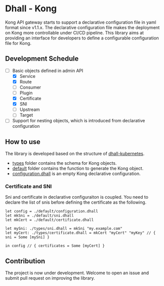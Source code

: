 # Dhall - Kong

Kong API gateway starts to support a declarative configuration file in yaml format
since v1.1.x. The declarative configuration file makes the deployment on Kong more controllable
under CI/CD pipeline. This library aims at providing an interface for developers
to define a configurable configuration file for Kong.

## Development Schedule
- [ ] Basic objects defined in admin API
  - [X] Service
  - [X] Route
  - [ ] Consumer
  - [ ] Plugin
  - [X] Certificate
  - [X] SNI
  - [ ] Upstream
  - [ ] Target
- [ ] Support for nesting objects, which is introduced from declarative configuration

## How to use

The library is developed based on the structure of [dhall-kubernetes](https://github.com/dhall-lang/dhall-kubernetes).
* [types](./types) folder contains the schema for Kong objects. 
* [default](./default) folder contains the function to generate the Kong object.
* [configuration.dhall](./default/configuration.dhall) is an empty Kong declarative configuration.

### Certificate and SNI
Sni and certificate in declarative configuraiton is coupled. You need to declare the list of snis before 
defining the certificate as the following.
```dhall
let config = ./default/configuration.dhall
let mkSni = ./default/sni.dhall
let mkCert = ./default/certificate.dhall

let mySni: ./types/sni.dhall = mkSni "my.example.com"
let myCert: ./types/certificate.dhall = mkCert "myCert" "myKey" // { sni = Some [mySni] }

in config // { certificates = Some [myCert] }
```

## Contribution

The project is now under development. Welcome to open an issue and submit pull request
on improving the library.
